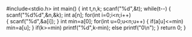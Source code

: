#include<stdio.h>
int main()
{
    int t,n,k;
    scanf("%d",&t);
    while(t--)
    {
        scanf("%d%d",&n,&k);
        int a[n];
        for(int i=0;i<n;i++)   
        {
            scanf("%d",&a[i]);
        }
       int  min=a[0];
        for(int u=0;u<n;u++)
        {
            if(a[u]<=min)
            min=a[u];
        }
        if(k>=min)
        printf("%d",k-min);
        else
        printf("0\n");
    }
    return 0;
}
